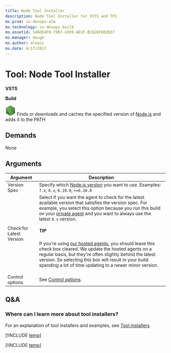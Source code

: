```yaml
---
title: Node Tool Installer
description: Node Tool Installer for VSTS and TFS 
ms.prod: vs-devops-alm
ms.technology: vs-devops-build
ms.assetid: 546DE4F0-79B7-43F0-AD1F-BCD20FEB2B37
ms.manager: douge
ms.author: alewis
ms.date: 4/17/2017
---
```


# Tool: Node Tool Installer

**VSTS**

**Build**

![icon](_img/node.png) Finds or downloads and caches the specified version of [Node.js](https://nodejs.org/) and adds it to the PATH

## Demands

None

## Arguments

| Argument | Description |
|----------|-------------|
| Version Spec | Specify which [Node.js version](https://nodejs.org/en/download/releases/) you want to use. Examples: `7.x`, `6.x`, `6.10.0`, `>=6.10.0` |
| Check for Latest Version | Select if you want the agent to check for the latest available version that satisfies the version spec. For example, you select this option because you run this build on your [private agent](../../concepts/agents/agents.md#install) and you want to always use the latest `6.x` version. <div class="tip"><h5>TIP</h5><p>If you're using [our hosted agents](../../concepts/agents/hosted.md), you should leave this check box cleared. We update the hosted agents on a regular basis, but they're often slightly behind the latest version. So selecting this box will result in your build spending a lot of time updating to a newer minor version.</p></div>|
| Control options | See [Control options](../../concepts/process/tasks.md#controloptions). |


## Q&A
<!-- BEGINSECTION class="md-qanda" -->

### Where can I learn more about tool installers?

For an explanation of tool installers and examples, see [Tool installers](../../concepts/process/tasks.md#tool-installers).

[!INCLUDE [temp](../../_shared/qa-agents.md)]

[!INCLUDE [temp](../../_shared/qa-versions.md)]

<!-- ENDSECTION -->
